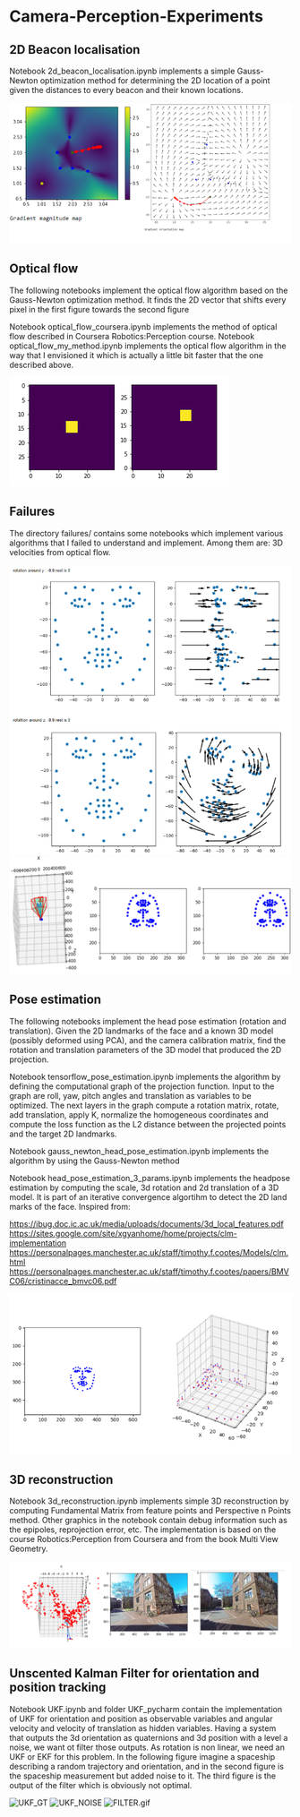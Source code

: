 # Camera-Perception-Experiments

## 2D Beacon localisation

Notebook 2d_beacon_localisation.ipynb implements a simple Gauss-Newton optimization method for determining the 2D location of a point given the distances to every beacon and their known locations.

![2DBeaconLocalisation](media/2d-beacon-localization.PNG)

## Optical flow

The following notebooks implement the optical flow algorithm based on the Gauss-Newton optimization method. It finds the 2D vector that shifts every pixel in the first figure towards the second figure

Notebook optical_flow_coursera.ipynb implements the method of optical flow described in Coursera Robotics:Perception course.
Notebook optical_flow_my_method.ipynb implements the optical flow algorithm in the way that I envisioned it which is actually a little bit faster that the one described above.

![OpticalFlow](media/optical_flow.PNG)

## Failures

The directory failures/ contains some notebooks which implement various algorithms that I failed to understand and implement. Among them are:
3D velocities from optical flow.

![3d_velocities_from_optical_flow1](media/3d_velocities_from_optical_flow_1.PNG)
![3d_velocities_from_optical_flow2](media/3d_velocities_from_optical_flow_2.PNG)


## Pose estimation

The following notebooks implement the head pose estimation (rotation and translation). Given the 2D landmarks of the face and a known 3D model (possibly deformed using PCA), and the camera calibration matrix, find the rotation and translation parameters of the 3D model that produced the 2D projection.

Notebook tensorflow_pose_estimation.ipynb implements the algorithm by defining the computational graph of the projection function. Input to the graph are roll, yaw, pitch angles and translation as variables to be optimized. The next layers in the graph compute a rotation matrix, rotate, add translation, apply K, normalize the homogeneous coordinates and compute the loss function as the L2 distance between the projected points and the target 2D landmarks.

Notebook gauss_newton_head_pose_estimation.ipynb implements the algorithm by using the Gauss-Newton method

Notebook head_pose_estimation_3_params.ipynb implements the headpose estimation by computing the scale, 3d rotation and 2d translation of a 3D model. It is part of an iterative convergence algortihm to detect the 2D land marks of the face. Inspired from:

https://ibug.doc.ic.ac.uk/media/uploads/documents/3d_local_features.pdf
https://sites.google.com/site/xgyanhome/home/projects/clm-implementation
https://personalpages.manchester.ac.uk/staff/timothy.f.cootes/Models/clm.html
https://personalpages.manchester.ac.uk/staff/timothy.f.cootes/papers/BMVC06/cristinacce_bmvc06.pdf
 
![head_pose_estimation](media/head_pose_estimation.PNG)

## 3D reconstruction

Notebook 3d_reconstruction.ipynb implements simple 3D reconstruction by computing Fundamental Matrix from feature points and Perspective n Points method. Other graphics in the notebook contain debug information such as the epipoles, reprojection error, etc. The implementation is based on the course Robotics:Perception from Coursera and from the book Multi View Geometry.

![3d_reconstruction](media/3d_reconstruction.png)

## Unscented Kalman Filter for orientation and position tracking

Notebook UKF.ipynb and folder UKF_pycharm contain the implementation of UKF for orientation and position as observable variables and angular velocity and velocity of translation as hidden variables. Having a system that outputs the 3d orientation as quaternions and 3d position with a level a noise, we want ot filter those outputs. As rotation is non linear, we need an UKF or EKF for this problem. 
In the following figure imagine a spaceship describing a random trajectory and orientation, and in the second figure is the spaceship measurement but added noise to it. The third figure is the output of the filter which is obviously not optimal.
 
![UKF_GT](media/UKF_GT.gif)
![UKF_NOISE](media/UKF_NOISE.gif)
![FILTER.gif](media/FILTER.gif)